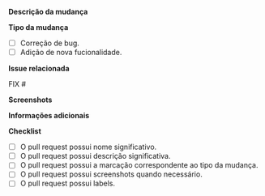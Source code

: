 **Descrição da mudança**  
<!-- Descreva de forma clara e concisa sobre a mudança feita. -->

**Tipo da mudança**  
<!-- Marque o checkbox correspondente a mudança. -->
- [ ] Correção de bug.
- [ ] Adição de nova fucionalidade.

**Issue relacionada**  
<!-- Adicionar HOTFIX com as issues relacionadas ao abrir o PR. Ex.: Fix #15 -->
FIX #

**Screenshots**  
<!-- Se aplicável, adicione imagens da tela para ajudar a explicar a mudança feita. -->

**Informações adicionais**  
<!-- Comente outra informação relevante sobre o seu problema aqui. -->

**Checklist**  
- [ ] O pull request possui nome significativo.
- [ ] O pull request possui descrição significativa.
- [ ] O pull request possui a marcação correspondente ao tipo da mudança.
- [ ] O pull request possui screenshots quando necessário.
- [ ] O pull request possui labels.
